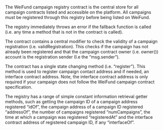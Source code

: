 
The WeiFund campaign registry contract is the central store for all campaign contracts listed and accessible on the platform. All campaigns must be registered through this registry before being listed on WeiFund.

The registry immediately throws an error if the fallback function is called (i.e. any time a method that is not in the contract is called).

The contract contains a central modifier to check the validity of a campaign registration (i.e. validRegistration). This checks if the campaign has not already been registered and that the campaign contract owner (i.e. owner()) account is the registration sender (I.e the “msg.sender”).

The contract has a single state changing method (i.e. “register”). This method is used to register campaign contact address and if needed, an interface contract address. Note, the interface contract address is only required if your campaign does not follow the WeiFund campaign contract specification.

The registry has a range of simple constant information retrieval getter methods, such as getting the campaign ID of a campaign address registered “idOf”, the campaign address of a campaign ID registered “addressOf”, the number of campaigns registered “numCampaigns”, the time at which a campaign was registered “registeredAt” and the interface contract address of registered campaign ID, if any “interfaceOf”.
